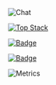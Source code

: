 </br>
</br>

![Chat](https://github.com/jungclaire/jungclaire/blob/main/chat.svg)

[![Top Stack](https://widget.realdeveloper.pro/api/top?stack=Java,Spring,Kotlin)](https://github.com/jungclaire)

[![Badge](https://widget.realdeveloper.pro/api/badge?title=Languages&badges=Java,Spring,GraphQL,MongoDB,Kafka,Rust,TypeScript,Python,Docker)](https://github.com/jungclaire)

[![Badge](https://widget.realdeveloper.pro/api/badge?title=Database%20and%20DevOps&badges=MongoDB,MySQL,AWS,Git)](https://github.com/jungclaire)

![Metrics](https://github.com/jungclaire/jungclaire/blob/main/github-metrics.svg)
